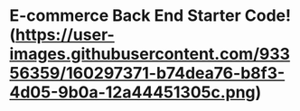 # E-commerce Back End Starter Code!(https://user-images.githubusercontent.com/93356359/160297371-b74dea76-b8f3-4d05-9b0a-12a44451305c.png)
